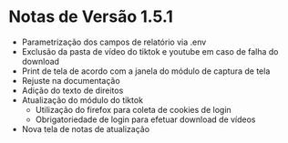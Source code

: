 # Notas de Versão 1.5.1

- Parametrização dos campos de relatório via .env
- Exclusão da pasta de vídeo do tiktok e youtube em caso de falha do download
- Print de tela de acordo com a janela do módulo de captura de tela
- Rejuste na documentação
- Adição do texto de direitos
- Atualização do módulo do tiktok
  - Utilização do firefox para coleta de cookies de login
  - Obrigatoriedade de login para efetuar download de vídeos
- Nova tela de notas de atualização 
